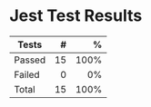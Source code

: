 # Jest Test Results

| Tests  |   # |    % |
| ------ | --: | ---: |
| Passed | 15 | 100% |
| Failed | 0 | 0% |
| Total  | 15 | 100% |
